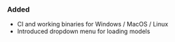 ### Added
- CI and working binaries for Windows / MacOS / Linux
- Introduced dropdown menu for loading models